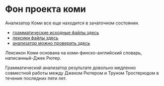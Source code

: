 # Фон проекта коми

Анализатор Коми все еще находится в зачаточном состоянии. 

* [грамматические исходные файлы здесь](https://gtsvn.uit.no/langtech/trunk/kt/kom/src/)
* [лексики файлы здесь ](https://gtsvn.uit.no/langtech/trunk/kt/kom/src/working_files/)
* [анализатор можно проверить здесь](http://giellatekno.uit.no/cgi/index.kom.eng.html)

Лексикон Коми основана на коми-финско-английский словарь, написанный-Джек Рютер.

Грамматический анализатор результате довольно медленно совместной работы между Джеком Рютером
и Труном Тростерюдом в течение последних пяти лет.
